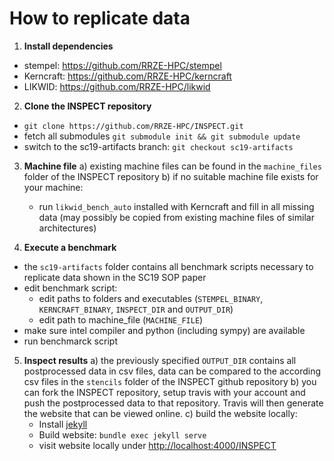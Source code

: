 
# How to replicate data

1. __Install dependencies__
  - stempel: https://github.com/RRZE-HPC/stempel
  - Kerncraft: https://github.com/RRZE-HPC/kerncraft
  - LIKWID: https://github.com/RRZE-HPC/likwid

2. __Clone the INSPECT repository__
  - `git clone https://github.com/RRZE-HPC/INSPECT.git`
  - fetch all submodules `git submodule init && git submodule update`
  - switch to the sc19-artifacts branch: `git checkout sc19-artifacts`

3. __Machine file__
  a) existing machine files can be found in the `machine_files` folder of the INSPECT repository
  b) if no suitable machine file exists for your machine:
    - run `likwid_bench_auto` installed with Kerncraft and fill in all missing data (may possibly be copied from existing machine files of similar architectures)

4. __Execute a benchmark__
  - the `sc19-artifacts` folder contains all benchmark scripts necessary to replicate data shown in the SC19 SOP paper
  - edit benchmark script:
    - edit paths to folders and executables (`STEMPEL_BINARY`, `KERNCRAFT_BINARY`, `INSPECT_DIR` and `OUTPUT_DIR`)
    - edit path to machine_file (`MACHINE_FILE`)
  - make sure intel compiler and python (including sympy) are available
  - run benchmarck script

5. __Inspect results__
  a) the previously specified `OUTPUT_DIR` contains all postprocessed data in csv files, data can be compared to the according csv files in the `stencils` folder of the INSPECT github repository
  b) you can fork the INSPECT repository, setup travis with your account and push the postprocessed data to that repository. Travis will then generate the website that can be viewed online.
  c) build the website locally:
    - Install [jekyll](https://github.com/jekyll/jekyll)
    - Build website: `bundle exec jekyll serve`
    - visit website locally under [http://localhost:4000/INSPECT](http://localhost:4000/INSPECT)
